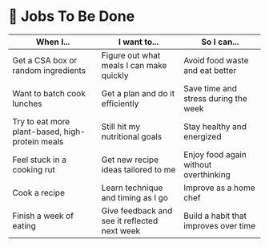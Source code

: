 # 🧩 Jobs To Be Done

| When I...                                       | I want to...                                 | So I can...                           |
| ----------------------------------------------- | -------------------------------------------- | ------------------------------------- |
| Get a CSA box or random ingredients             | Figure out what meals I can make quickly     | Avoid food waste and eat better       |
| Want to batch cook lunches                      | Get a plan and do it efficiently             | Save time and stress during the week  |
| Try to eat more plant-based, high-protein meals | Still hit my nutritional goals               | Stay healthy and energized            |
| Feel stuck in a cooking rut                     | Get new recipe ideas tailored to me          | Enjoy food again without overthinking |
| Cook a recipe                                   | Learn technique and timing as I go           | Improve as a home chef                |
| Finish a week of eating                         | Give feedback and see it reflected next week | Build a habit that improves over time |
